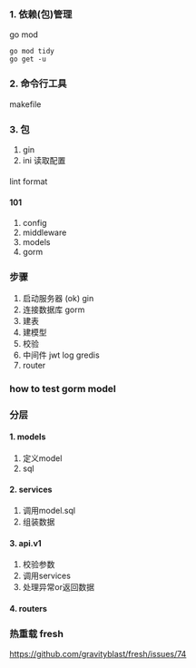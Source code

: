 ### 1. 依赖(包)管理
go mod
```
go mod tidy
go get -u
```
### 2. 命令行工具
makefile

### 3. 包
1. gin
2. ini 读取配置
####
lint
format

#### 101
1. config
2. middleware
3. models
4. gorm


### 步骤
1. 启动服务器 (ok) gin
2. 连接数据库 gorm
3. 建表
4. 建模型
5. 校验
6. 中间件 jwt log gredis
7. router

### how to test gorm model

### 分层
#### 1. models
1. 定义model
2. sql
#### 2. services
1. 调用model.sql
2. 组装数据
#### 3. api.v1
1. 校验参数
2. 调用services
3. 处理异常or返回数据

#### 4. routers

### 热重载 fresh
https://github.com/gravityblast/fresh/issues/74
